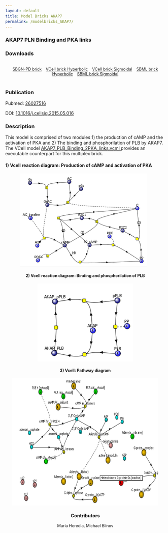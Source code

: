 ```yaml
---
layout: default
title: Model Bricks AKAP7
permalink: /modelbricks_AKAP7/
---
```

### AKAP7 PLN Binding and PKA links

### Downloads
<div class="img" style="font-size:90%; text-align:center;"><br />
 <a href="/modelbricks/PhosphorylationSBGN.graphml">SBGN-PD brick</a> &ensp; 
 <a href="/modelbricks/Tyson_2003_1b.vcml">VCell brick Hyperbolic</a> &ensp; 
 <a href="/modelbricks/Tyson_2003_1c.vcml">VCell brick Sigmoidal</a> &ensp;
 <a href="/modelbricks/Tyson_2003_1b.xml">SBML brick Hyperbolic</a> &ensp;
<a href="/modelbricks/Tyson_2003_1c.xml">SBML brick Sigmoidal</a>
</div>
<br />

### Publication 

Pubmed: <a href="https://www.ncbi.nlm.nih.gov/pubmed/?term=26027516"> 26027516 </a> <br />
 
DOI: <a href="https://www.sciencedirect.com/science/article/pii/S0898656815001722?via%3Dihub"> 10.1016/j.cellsig.2015.05.016 </a><br />

### Description

This model is comprised of two modules 1) the production of cAMP and the activation of PKA and 2) The binding and phosphorilation of PLB by AKAP7. The VCell model <a href="/modelbricks/AKAP7_PLB_Binding_2PKA_links"> AKAP7_PLB_Binding_2PKA_links.vcml </a> provides an executable counterpart for this multiplex brick.

#### 1) Vcell reaction diagram: Production of cAMP and activation of PKA

 <div class="img" style="font-size:90%; text-align:center;"> 
 <img src="/images/modelbricks/cCAMPprod_PKAact.PNG" width="400" > &ensp; 
  

#### 2) Vcell reaction diagram: Binding and phosphorilation of PLB

<div class="img" style="font-size:90%; text-align:center;"> 
 <img src="/images/modelbricks/PLB_binding_phosph.PNG" width="300"/><br />  </div>

#### 3) Vcell: Pathway diagram

<p align="center">
  <img width="460" height="400" src="/images/modelbricks/Pathways-AKAP7.PNG">
</p>


### Contributors
María Heredia, Michael Blinov

 
